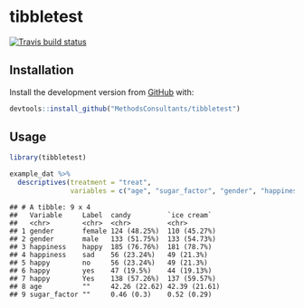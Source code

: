 tibbletest
================

[![Travis build
status](https://travis-ci.org/MethodsConsultants/tibbletest.svg?branch=master)](https://travis-ci.org/MethodsConsultants/tibbletest)

## Installation

Install the development version from [GitHub](https://github.com/) with:

``` r
devtools::install_github("MethodsConsultants/tibbletest")
```

## Usage

``` r
library(tibbletest)

example_dat %>% 
  descriptives(treatment = "treat",
               variables = c("age", "sugar_factor", "gender", "happiness", "happy"))
```

    ## # A tibble: 9 x 4
    ##   Variable     Label  candy         `ice cream`  
    ##   <chr>        <chr>  <chr>         <chr>        
    ## 1 gender       female 124 (48.25%)  110 (45.27%) 
    ## 2 gender       male   133 (51.75%)  133 (54.73%) 
    ## 3 happiness    happy  185 (76.76%)  181 (78.7%)  
    ## 4 happiness    sad    56 (23.24%)   49 (21.3%)   
    ## 5 happy        no     56 (23.24%)   49 (21.3%)   
    ## 6 happy        yes    47 (19.5%)    44 (19.13%)  
    ## 7 happy        Yes    138 (57.26%)  137 (59.57%) 
    ## 8 age          ""     42.26 (22.62) 42.39 (21.61)
    ## 9 sugar_factor ""     0.46 (0.3)    0.52 (0.29)
